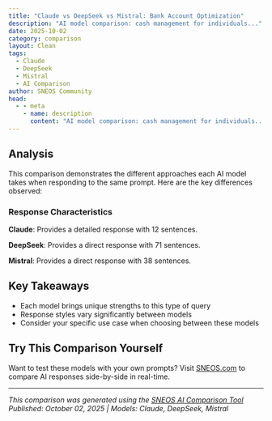 ```yaml
---
title: "Claude vs DeepSeek vs Mistral: Bank Account Optimization"
description: "AI model comparison: cash management for individuals..."
date: 2025-10-02
category: comparison
layout: Clean
tags:
  - Claude
  - DeepSeek
  - Mistral
  - AI Comparison
author: SNEOS Community
head:
  - - meta
    - name: description
      content: "AI model comparison: cash management for individuals..."
---
```


<ChatComparison
  title="Claude vs DeepSeek vs Mistral: Bank Account Optimization"
  prompt="cash management for individuals"
  :responses='{
    "Claude": "# Cash Management for Individuals\n\nCash management is the process of efficiently handling your liquid funds to ensure you have access to money when needed while maximizing returns and minimizing risk.\n\n## Core Principles\n\n### 1. **Emergency Fund Priority**\n- Maintain 3-6 months of living expenses in easily accessible accounts\n- Keep this separate from other savings goals\n- Consider high-yield savings accounts or money market funds\n\n### 2. **Liquidity Ladder**\nStructure your cash based on when you\u0027ll need it:\n- **Immediate needs** (0-30 days): Checking account\n- **Short-term needs** (1-12 months): High-yield savings, CDs\n- **Medium-term goals** (1-3 years): CDs, treasury bills, money market funds\n\n## Best Cash Management Tools\n\n### **High-Yield Savings Accounts**\n- FDIC insured up to $250,000\n- Currently offering 4-5% APY (rates vary)\n- Easy access to funds\n- Good for emergency funds\n\n### **Money Market Accounts**\n- Higher interest than traditional savings\n- Limited monthly transactions\n- Often require higher minimum balances\n\n### **Certificates of Deposit (CDs)**\n- Fixed interest rates\n- Terms from 3 months to 5\u002B years\n- Early withdrawal penalties\n- Good for funds you won\u0027t need soon\n\n### **Treasury Securities**\n- T-bills (4 weeks to 1 year)\n- Backed by U.S. government\n- Purchased through TreasuryDirect.gov\n- Interest exempt from state/local taxes\n\n## Optimization Strategies\n\n### **Account Allocation**\n- **Checking**: 1-2 months of expenses for daily needs\n- **High-yield savings**: Emergency fund \u002B short-term goals\n- **CDs/T-bills**: Funds you won\u0027t need for 6\u002B months\n\n### **Rate Shopping**\n- Compare APYs regularly\n- Consider online banks for higher rates\n- Watch for promotional rates and requirements\n\n### **Minimize Fees**\n- Choose accounts with no monthly fees\n- Avoid minimum balance penalties\n- Use in-network ATMs\n\n## Common Mistakes to Avoid\n\n- Keeping too much in low-interest checking accounts\n- Not having an adequate emergency fund\n- Chasing rates without considering accessibility\n- Ignoring FDIC insurance limits\n- Not automating savings\n\n## Action Steps\n\n1. **Calculate** your monthly expenses to determine emergency fund needs\n2. **Research** high-yield savings options\n3. **Automate** transfers to savings accounts\n4. **Review** and rebalance quarterly\n5. **Track** interest earnings for tax purposes\n\nWould you like me to elaborate on any specific aspect of cash management or help you create a personalized cash management strategy?",
    "DeepSeek": "Of course. Cash management for individuals isn\u0027t just about how much physical currency you have in your wallet. It\u0027s the strategic process of managing your liquid assets (cash and cash-equivalents) to meet your daily needs, cover emergencies, and achieve your short-term financial goals, all while maximizing its potential.\n\nHere is a comprehensive guide to cash management for individuals.\n\n---\n\n### The Core Philosophy: The \u0022Why\u0022\n\nThe primary goals of effective personal cash management are:\n\n1.  **Security \u0026 Emergency Preparedness:** Having a buffer to cover unexpected expenses (car repair, medical bill, job loss) without going into debt.\n2.  **Liquidity:** Ensuring you have immediate or near-immediate access to funds when you need them.\n3.  **Meeting Daily Obligations:** Smoothly managing your income and expenses so bills are paid on time.\n4.  **Optimizing Value:** Earning a return on your cash instead of letting it sit idle and lose value to inflation.\n5.  **Reducing Financial Stress:** Knowing you have a plan and a safety net provides immense peace of mind.\n\n---\n\n### The Essential Framework: A Tiered Approach\n\nThink of your cash as sitting in different \u0022buckets,\u0022 each with a specific purpose and level of accessibility.\n\n#### Tier 1: The Transaction Account (Everyday Cash)\n\nThis is the cash you use for daily life.\n\n*   **What it is:** Your primary checking account.\n*   **Purpose:** Receiving paychecks, paying bills (rent, mortgage, utilities), debit card purchases, ATM withdrawals.\n*   **How much to keep:** Enough to cover 1-2 months of essential living expenses, plus a small buffer. The goal is to avoid overdrafts and monthly fees, not to grow wealth here.\n*   **Key Tip:** Use a high-yield checking account if you can find one, but don\u0027t expect significant interest. Its job is accessibility, not growth.\n\n#### Tier 2: The Emergency Fund (Your Financial Shock Absorber)\n\nThis is your most important financial safety net.\n\n*   **What it is:** A separate, dedicated savings account.\n*   **Purpose:** To cover true emergencies\u2014unexpected job loss, major car or home repairs, significant medical expenses.\n*   **How much to keep:**\n    *   **Starter Goal:** $1,000 or one month of expenses.\n    *   **Basic Goal:** 3-6 months\u0027 worth of essential living expenses.\n    *   **Robust Goal:** 6-12 months\u0027 worth (recommended for freelancers, single-income households, or those in volatile industries).\n*   **Where to keep it:** A **High-Yield Savings Account (HYSA)**. HYSAs are offered by online banks and typically pay much higher interest rates than traditional brick-and-mortar bank savings accounts, while still being FDIC-insured and liquid.\n*   **Key Tip:** **Do not touch this for non-emergencies.** A vacation or a new TV is not an emergency.\n\n#### Tier 3: Short-Term Savings Goals (Planned Expenses)\n\nThis is for expenses you know are coming within the next 1-5 years.\n\n*   **What it is:** Separate savings accounts or \u0022sub-accounts\u0022 (many online banks let you create these) for specific goals.\n*   **Purpose:** Saving for a down payment on a house, a new car, a wedding, a major vacation, or a new roof.\n*   **How much to keep:** The target amount you need for each goal.\n*   **Where to keep it:** Also in **High-Yield Savings Accounts**, or for slightly longer-term goals (3-5 years), consider **Certificates of Deposit (CDs)** or **Treasury Bills** for a bit higher yield, accepting a slight reduction in liquidity.\n*   **Key Tip:** Name your accounts! Seeing \u0022Car Fund\u0022 or \u0022Italy Trip\u0022 is powerful motivation.\n\n---\n\n### Key Tools and Accounts for Cash Management\n\n| Account Type | Best For | Pros | Cons |\n| :--- | :--- | :--- | :--- |\n| **Checking Account** | Daily transactions, bill pay | High liquidity, debit card, checks | Very low (or zero) interest |\n| **High-Yield Savings (HYSA)** | Emergency Fund, Short-Term Goals | Higher interest, FDIC-insured, liquid | Limited withdrawals (6 per month), not for daily spending |\n| **Money Market Account (MMA)** | Emergency Fund, Larger Balances | HYSA-like rates, sometimes with check-writing | Higher minimum balance requirements, limited transactions |\n| **Certificates of Deposit (CDs)** | Goals with a Fixed Timeline (e.g., 1 year) | Higher fixed rate than HYSAs | Penalty for early withdrawal, no liquidity |\n| **Treasury Bills (T-Bills)** | Sophisticated savers, State tax-free interest | Very safe (backed by US gov\u0027t), exempt from state tax | Purchased through TreasuryDirect or a broker, less convenient |\n\n---\n\n### The Actionable System: Putting It All Together\n\n1.  **Track Your Cash Flow:** For one month, track every dollar you earn and spend. You can\u0027t manage what you don\u0027t measure.\n2.  **Create a Budget:** Allocate your income to specific categories (needs, wants, savings/debt). The **50/30/20 rule** is a great starting point:\n    *   **50%** on Needs (rent, groceries, utilities)\n    *   **30%** on Wants (dining out, entertainment)\n    *   **20%** on Savings \u0026 Debt Repayment\n3.  **Automate Everything:**\n    *   Set up direct deposit for your paycheck.\n    *   Automate transfers to your Emergency Fund and Short-Term Goal accounts right when you get paid. This is **\u0022paying yourself first.\u0022**\n    *   Automate your bill payments to avoid late fees.\n4.  **Optimize Your Accounts:**\n    *   Do you have a HYSA for your emergency fund? If not, open one today (it takes ~15 minutes online).\n    *   Are you paying any bank fees? If so, find a bank that doesn\u0027t charge them.\n5.  **Review and Rebalance Monthly:** Check your budget vs. your actual spending. See if your cash levels in each \u0022bucket\u0022 are on track. Adjust as needed.\n\n### Common Pitfalls to Avoid\n\n*   **Letting large sums sit in a checking account:** This cash is losing purchasing power to inflation.\n*   **Confusing \u0022savings account\u0022 with \u0022emergency fund\u0022:** A savings account for a vacation is not an emergency fund.\n*   **Not having an emergency fund:** This is the #1 reason people fall into high-interest credit card debt.\n*   **Being too conservative (or too risky):** Don\u0027t keep $50,000 in a checking account. Conversely, don\u0027t invest your emergency fund in the stock market where it could drop 30% right when you need it.\n\n### Final Takeaway\n\nEffective cash management is the foundation of personal financial health. It\u0027s a simple, systematic process of:\n**Earning -\u003E Allocating (Budgeting) -\u003E Distributing (into Tiers) -\u003E Automating.**\n\nBy implementing this tiered system, you ensure your money is always in the right place, working for you, and ready when life happens.\n\n***Disclaimer:*** *This information is for educational purposes only and does not constitute financial advice. Please consult with a qualified financial advisor for advice tailored to your specific situation.*",
    "Mistral": "Effective cash management is crucial for individuals to maintain financial stability and achieve long-term financial goals. Here are some key strategies for managing cash effectively:\n\n### 1. **Budgeting**\n   - **Create a Budget:** Track your income and expenses to understand where your money is going. Use budgeting tools or apps to help you stay organized.\n   - **Categorize Expenses:** Divide your expenses into categories such as housing, food, transportation, entertainment, and savings.\n   - **Set Limits:** Establish spending limits for each category to ensure you don\u0027t overspend.\n\n### 2. **Emergency Fund**\n   - **Build an Emergency Fund:** Aim to save 3-6 months\u0027 worth of living expenses. This fund can cover unexpected costs like medical emergencies, car repairs, or job loss.\n   - **Separate Account:** Keep your emergency fund in a separate, easily accessible account, such as a high-yield savings account.\n\n### 3. **Savings and Investments**\n   - **Automate Savings:** Set up automatic transfers from your checking account to your savings account to ensure consistent savings.\n   - **Diversify Investments:** Consider a mix of low-risk and high-risk investments to balance growth and security.\n   - **Retirement Planning:** Contribute to retirement accounts like 401(k)s or IRAs to take advantage of tax benefits and compound interest.\n\n### 4. **Debt Management**\n   - **Prioritize Debt Repayment:** Focus on paying off high-interest debts first, such as credit card balances.\n   - **Consolidate Debt:** Consider consolidating multiple debts into a single loan with a lower interest rate.\n   - **Avoid New Debt:** Be cautious about taking on new debt, especially if it\u0027s for non-essential items.\n\n### 5. **Cash Flow Management**\n   - **Monitor Cash Flow:** Regularly review your cash inflows (income) and outflows (expenses) to ensure you\u0027re not spending more than you earn.\n   - **Plan for Irregular Income:** If you have irregular income, create a buffer in your budget to cover lean months.\n\n### 6. **Insurance**\n   - **Adequate Coverage:** Ensure you have adequate insurance coverage for health, auto, home, and life to protect against financial risks.\n   - **Review Policies:** Periodically review your insurance policies to ensure they meet your current needs and are cost-effective.\n\n### 7. **Tax Planning**\n   - **Understand Tax Obligations:** Be aware of your tax obligations and plan accordingly to avoid surprises.\n   - **Maximize Deductions:** Take advantage of tax deductions and credits to reduce your taxable income.\n   - **File on Time:** File your taxes on time to avoid penalties and interest.\n\n### 8. **Financial Education**\n   - **Stay Informed:** Keep up-to-date with financial news and trends that could impact your financial situation.\n   - **Seek Professional Advice:** Consider consulting with a financial advisor for personalized advice and strategies.\n\n### 9. **Goal Setting**\n   - **Set Financial Goals:** Define short-term and long-term financial goals, such as buying a house, starting a business, or planning a vacation.\n   - **Track Progress:** Regularly review your progress towards these goals and adjust your strategies as needed.\n\n### 10. **Technology and Tools**\n   - **Use Financial Apps:** Utilize budgeting apps, investment apps, and other financial tools to help you manage your money more effectively.\n   - **Automate Payments:** Set up automatic payments for recurring bills to avoid late fees and ensure timely payments.\n\nBy implementing these strategies, individuals can better manage their cash flow, build financial security, and work towards achieving their financial goals."
  }'
  published-date="12:19"
/>

## Analysis

This comparison demonstrates the different approaches each AI model takes when responding to the same prompt. Here are the key differences observed:

### Response Characteristics

**Claude**: Provides a detailed response with 12 sentences. 

**DeepSeek**: Provides a direct response with 71 sentences. 

**Mistral**: Provides a direct response with 38 sentences. 

## Key Takeaways

- Each model brings unique strengths to this type of query
- Response styles vary significantly between models
- Consider your specific use case when choosing between these models

## Try This Comparison Yourself

Want to test these models with your own prompts? Visit [SNEOS.com](https://sneos.com) to compare AI responses side-by-side in real-time.

---

*This comparison was generated using the [SNEOS AI Comparison Tool](https://sneos.com)*
*Published: October 02, 2025 | Models: Claude, DeepSeek, Mistral*
